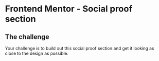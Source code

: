 # Frontend Mentor - Social proof section

## The challenge

Your challenge is to build out this social proof section and get it looking as close to the design as possible.
